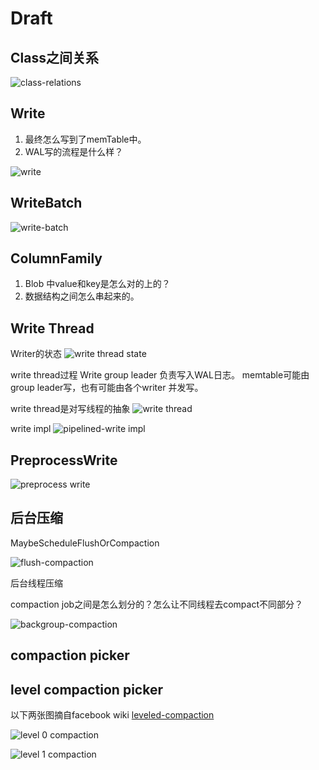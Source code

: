 # Draft


## Class之间关系

![class-relations](./class-relations.svg)


## Write

1. 最终怎么写到了memTable中。
2. WAL写的流程是什么样？

![write](./write.svg)

## WriteBatch

![write-batch](./write-batch.svg)

## ColumnFamily

1. Blob 中value和key是怎么对的上的？
2. 数据结构之间怎么串起来的。 


## Write Thread

Writer的状态
![write thread state](./write_thread_state.svg)

write thread过程
Write group leader 负责写入WAL日志。
memtable可能由group leader写，也有可能由各个writer 并发写。

write thread是对写线程的抽象
![write thread](./write_thread.svg)



write impl
![pipelined-write impl](./pipline_writeimpl.svg)

## PreprocessWrite

![preprocess write](./preprocess_write.svg)

## 后台压缩

MaybeScheduleFlushOrCompaction

![flush-compaction](./flush_compaction.svg)



后台线程压缩

compaction job之间是怎么划分的？怎么让不同线程去compact不同部分？

![backgroup-compaction](./background-compaction.svg)


## compaction picker


## level compaction picker

以下两张图摘自facebook wiki [leveled-compaction](https://github.com/facebook/rocksdb/wiki/Leveled-Compaction)

![level 0 compaction ](./pre_l0_compaction.png)

![level 1 compaction](./pre_l1_compaction.png)
